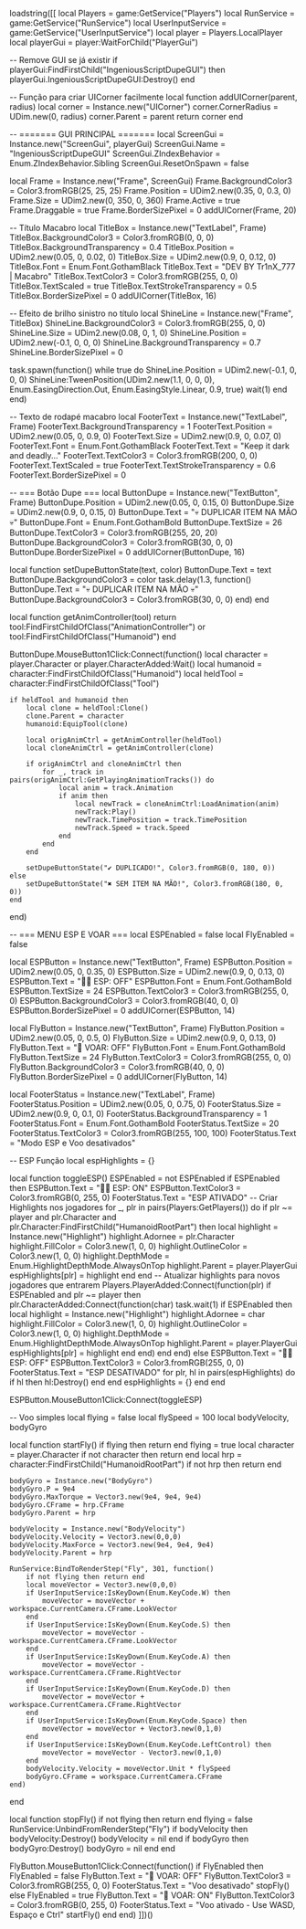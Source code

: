 loadstring([[
local Players = game:GetService("Players")
local RunService = game:GetService("RunService")
local UserInputService = game:GetService("UserInputService")
local player = Players.LocalPlayer
local playerGui = player:WaitForChild("PlayerGui")

-- Remove GUI se já existir
if playerGui:FindFirstChild("IngeniousScriptDupeGUI") then
	playerGui.IngeniousScriptDupeGUI:Destroy()
end

-- Função para criar UICorner facilmente
local function addUICorner(parent, radius)
	local corner = Instance.new("UICorner")
	corner.CornerRadius = UDim.new(0, radius)
	corner.Parent = parent
	return corner
end

-- ======= GUI PRINCIPAL =======
local ScreenGui = Instance.new("ScreenGui", playerGui)
ScreenGui.Name = "IngeniousScriptDupeGUI"
ScreenGui.ZIndexBehavior = Enum.ZIndexBehavior.Sibling
ScreenGui.ResetOnSpawn = false

local Frame = Instance.new("Frame", ScreenGui)
Frame.BackgroundColor3 = Color3.fromRGB(25, 25, 25)
Frame.Position = UDim2.new(0.35, 0, 0.3, 0)
Frame.Size = UDim2.new(0, 350, 0, 360)
Frame.Active = true
Frame.Draggable = true
Frame.BorderSizePixel = 0
addUICorner(Frame, 20)

-- Título Macabro
local TitleBox = Instance.new("TextLabel", Frame)
TitleBox.BackgroundColor3 = Color3.fromRGB(0, 0, 0)
TitleBox.BackgroundTransparency = 0.4
TitleBox.Position = UDim2.new(0.05, 0, 0.02, 0)
TitleBox.Size = UDim2.new(0.9, 0, 0.12, 0)
TitleBox.Font = Enum.Font.GothamBlack
TitleBox.Text = "DEV BY Tr1nX_777 | Macabro"
TitleBox.TextColor3 = Color3.fromRGB(255, 0, 0)
TitleBox.TextScaled = true
TitleBox.TextStrokeTransparency = 0.5
TitleBox.BorderSizePixel = 0
addUICorner(TitleBox, 16)

-- Efeito de brilho sinistro no título
local ShineLine = Instance.new("Frame", TitleBox)
ShineLine.BackgroundColor3 = Color3.fromRGB(255, 0, 0)
ShineLine.Size = UDim2.new(0.08, 0, 1, 0)
ShineLine.Position = UDim2.new(-0.1, 0, 0, 0)
ShineLine.BackgroundTransparency = 0.7
ShineLine.BorderSizePixel = 0

task.spawn(function()
	while true do
		ShineLine.Position = UDim2.new(-0.1, 0, 0, 0)
		ShineLine:TweenPosition(UDim2.new(1.1, 0, 0, 0), Enum.EasingDirection.Out, Enum.EasingStyle.Linear, 0.9, true)
		wait(1)
	end
end)

-- Texto de rodapé macabro
local FooterText = Instance.new("TextLabel", Frame)
FooterText.BackgroundTransparency = 1
FooterText.Position = UDim2.new(0.05, 0, 0.9, 0)
FooterText.Size = UDim2.new(0.9, 0, 0.07, 0)
FooterText.Font = Enum.Font.GothamBlack
FooterText.Text = "Keep it dark and deadly..."
FooterText.TextColor3 = Color3.fromRGB(200, 0, 0)
FooterText.TextScaled = true
FooterText.TextStrokeTransparency = 0.6
FooterText.BorderSizePixel = 0

-- === Botão Dupe ===
local ButtonDupe = Instance.new("TextButton", Frame)
ButtonDupe.Position = UDim2.new(0.05, 0, 0.15, 0)
ButtonDupe.Size = UDim2.new(0.9, 0, 0.15, 0)
ButtonDupe.Text = "💀 DUPLICAR ITEM NA MÃO 💀"
ButtonDupe.Font = Enum.Font.GothamBold
ButtonDupe.TextSize = 26
ButtonDupe.TextColor3 = Color3.fromRGB(255, 20, 20)
ButtonDupe.BackgroundColor3 = Color3.fromRGB(30, 0, 0)
ButtonDupe.BorderSizePixel = 0
addUICorner(ButtonDupe, 16)

local function setDupeButtonState(text, color)
	ButtonDupe.Text = text
	ButtonDupe.BackgroundColor3 = color
	task.delay(1.3, function()
		ButtonDupe.Text = "💀 DUPLICAR ITEM NA MÃO 💀"
		ButtonDupe.BackgroundColor3 = Color3.fromRGB(30, 0, 0)
	end)
end

local function getAnimController(tool)
	return tool:FindFirstChildOfClass("AnimationController") or tool:FindFirstChildOfClass("Humanoid")
end

ButtonDupe.MouseButton1Click:Connect(function()
	local character = player.Character or player.CharacterAdded:Wait()
	local humanoid = character:FindFirstChildOfClass("Humanoid")
	local heldTool = character:FindFirstChildOfClass("Tool")

	if heldTool and humanoid then
		local clone = heldTool:Clone()
		clone.Parent = character
		humanoid:EquipTool(clone)

		local origAnimCtrl = getAnimController(heldTool)
		local cloneAnimCtrl = getAnimController(clone)

		if origAnimCtrl and cloneAnimCtrl then
			for _, track in pairs(origAnimCtrl:GetPlayingAnimationTracks()) do
				local anim = track.Animation
				if anim then
					local newTrack = cloneAnimCtrl:LoadAnimation(anim)
					newTrack:Play()
					newTrack.TimePosition = track.TimePosition
					newTrack.Speed = track.Speed
				end
			end
		end

		setDupeButtonState("✔️ DUPLICADO!", Color3.fromRGB(0, 180, 0))
	else
		setDupeButtonState("✖️ SEM ITEM NA MÃO!", Color3.fromRGB(180, 0, 0))
	end
end)

-- === MENU ESP E VOAR ===
local ESPEnabled = false
local FlyEnabled = false

local ESPButton = Instance.new("TextButton", Frame)
ESPButton.Position = UDim2.new(0.05, 0, 0.35, 0)
ESPButton.Size = UDim2.new(0.9, 0, 0.13, 0)
ESPButton.Text = "🧟‍♂️ ESP: OFF"
ESPButton.Font = Enum.Font.GothamBold
ESPButton.TextSize = 24
ESPButton.TextColor3 = Color3.fromRGB(255, 0, 0)
ESPButton.BackgroundColor3 = Color3.fromRGB(40, 0, 0)
ESPButton.BorderSizePixel = 0
addUICorner(ESPButton, 14)

local FlyButton = Instance.new("TextButton", Frame)
FlyButton.Position = UDim2.new(0.05, 0, 0.5, 0)
FlyButton.Size = UDim2.new(0.9, 0, 0.13, 0)
FlyButton.Text = "🦇 VOAR: OFF"
FlyButton.Font = Enum.Font.GothamBold
FlyButton.TextSize = 24
FlyButton.TextColor3 = Color3.fromRGB(255, 0, 0)
FlyButton.BackgroundColor3 = Color3.fromRGB(40, 0, 0)
FlyButton.BorderSizePixel = 0
addUICorner(FlyButton, 14)

local FooterStatus = Instance.new("TextLabel", Frame)
FooterStatus.Position = UDim2.new(0.05, 0, 0.75, 0)
FooterStatus.Size = UDim2.new(0.9, 0, 0.1, 0)
FooterStatus.BackgroundTransparency = 1
FooterStatus.Font = Enum.Font.GothamBold
FooterStatus.TextSize = 20
FooterStatus.TextColor3 = Color3.fromRGB(255, 100, 100)
FooterStatus.Text = "Modo ESP e Voo desativados"

-- ESP Função
local espHighlights = {}

local function toggleESP()
	ESPEnabled = not ESPEnabled
	if ESPEnabled then
		ESPButton.Text = "🧟‍♂️ ESP: ON"
		ESPButton.TextColor3 = Color3.fromRGB(0, 255, 0)
		FooterStatus.Text = "ESP ATIVADO"
		-- Criar Highlights nos jogadores
		for _, plr in pairs(Players:GetPlayers()) do
			if plr ~= player and plr.Character and plr.Character:FindFirstChild("HumanoidRootPart") then
				local highlight = Instance.new("Highlight")
				highlight.Adornee = plr.Character
				highlight.FillColor = Color3.new(1, 0, 0)
				highlight.OutlineColor = Color3.new(1, 0, 0)
				highlight.DepthMode = Enum.HighlightDepthMode.AlwaysOnTop
				highlight.Parent = player.PlayerGui
				espHighlights[plr] = highlight
			end
		end
		-- Atualizar highlights para novos jogadores que entrarem
		Players.PlayerAdded:Connect(function(plr)
			if ESPEnabled and plr ~= player then
				plr.CharacterAdded:Connect(function(char)
					task.wait(1)
					if ESPEnabled then
						local highlight = Instance.new("Highlight")
						highlight.Adornee = char
						highlight.FillColor = Color3.new(1, 0, 0)
						highlight.OutlineColor = Color3.new(1, 0, 0)
						highlight.DepthMode = Enum.HighlightDepthMode.AlwaysOnTop
						highlight.Parent = player.PlayerGui
						espHighlights[plr] = highlight
					end
				end)
			end
		end)
	else
		ESPButton.Text = "🧟‍♂️ ESP: OFF"
		ESPButton.TextColor3 = Color3.fromRGB(255, 0, 0)
		FooterStatus.Text = "ESP DESATIVADO"
		for plr, hl in pairs(espHighlights) do
			if hl then hl:Destroy() end
		end
		espHighlights = {}
	end
end

ESPButton.MouseButton1Click:Connect(toggleESP)

-- Voo simples
local flying = false
local flySpeed = 100
local bodyVelocity, bodyGyro

local function startFly()
	if flying then return end
	flying = true
	local character = player.Character
	if not character then return end
	local hrp = character:FindFirstChild("HumanoidRootPart")
	if not hrp then return end

	bodyGyro = Instance.new("BodyGyro")
	bodyGyro.P = 9e4
	bodyGyro.MaxTorque = Vector3.new(9e4, 9e4, 9e4)
	bodyGyro.CFrame = hrp.CFrame
	bodyGyro.Parent = hrp

	bodyVelocity = Instance.new("BodyVelocity")
	bodyVelocity.Velocity = Vector3.new(0,0,0)
	bodyVelocity.MaxForce = Vector3.new(9e4, 9e4, 9e4)
	bodyVelocity.Parent = hrp

	RunService:BindToRenderStep("Fly", 301, function()
		if not flying then return end
		local moveVector = Vector3.new(0,0,0)
		if UserInputService:IsKeyDown(Enum.KeyCode.W) then
			moveVector = moveVector + workspace.CurrentCamera.CFrame.LookVector
		end
		if UserInputService:IsKeyDown(Enum.KeyCode.S) then
			moveVector = moveVector - workspace.CurrentCamera.CFrame.LookVector
		end
		if UserInputService:IsKeyDown(Enum.KeyCode.A) then
			moveVector = moveVector - workspace.CurrentCamera.CFrame.RightVector
		end
		if UserInputService:IsKeyDown(Enum.KeyCode.D) then
			moveVector = moveVector + workspace.CurrentCamera.CFrame.RightVector
		end
		if UserInputService:IsKeyDown(Enum.KeyCode.Space) then
			moveVector = moveVector + Vector3.new(0,1,0)
		end
		if UserInputService:IsKeyDown(Enum.KeyCode.LeftControl) then
			moveVector = moveVector - Vector3.new(0,1,0)
		end
		bodyVelocity.Velocity = moveVector.Unit * flySpeed
		bodyGyro.CFrame = workspace.CurrentCamera.CFrame
	end)
end

local function stopFly()
	if not flying then return end
	flying = false
	RunService:UnbindFromRenderStep("Fly")
	if bodyVelocity then
		bodyVelocity:Destroy()
		bodyVelocity = nil
	end
	if bodyGyro then
		bodyGyro:Destroy()
		bodyGyro = nil
	end
end

FlyButton.MouseButton1Click:Connect(function()
	if FlyEnabled then
		FlyEnabled = false
		FlyButton.Text = "🦇 VOAR: OFF"
		FlyButton.TextColor3 = Color3.fromRGB(255, 0, 0)
		FooterStatus.Text = "Voo desativado"
		stopFly()
	else
		FlyEnabled = true
		FlyButton.Text = "🦇 VOAR: ON"
		FlyButton.TextColor3 = Color3.fromRGB(0, 255, 0)
		FooterStatus.Text = "Voo ativado - Use WASD, Espaço e Ctrl"
		startFly()
	end
end)
]])()
